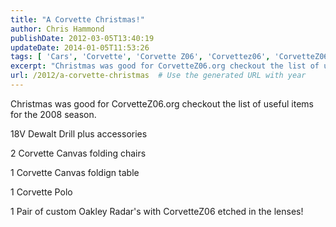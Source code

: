 ```yaml
---
title: "A Corvette Christmas!"
author: Chris Hammond
publishDate: 2012-03-05T13:40:19
updateDate: 2014-01-05T11:53:26
tags: [ 'Cars', 'Corvette', 'Corvette Z06', 'Corvettez06', 'CorvetteZ06org' ]
excerpt: "Christmas was good for CorvetteZ06.org checkout the list of useful items for the 2008 season."
url: /2012/a-corvette-christmas  # Use the generated URL with year
---
```

<p>Christmas was good for CorvetteZ06.org checkout the list of useful items for the 2008 season.</p> <p>18V Dewalt Drill plus accessories</p> <p>2 Corvette Canvas folding chairs</p> <p>1 Corvette Canvas foldign table</p> <p>1 Corvette Polo</p> <p>1 Pair of custom Oakley Radar's with CorvetteZ06 etched in the lenses!</p>
